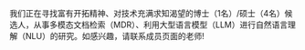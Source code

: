 我们正在寻找富有开拓精神、对技术充满求知渴望的博士（1名）/硕士（4名）候选人，从事多模态文档检索（MDR）、利用大型语言模型（LLM）进行自然语言理解（NLU）的研究。如感兴趣，请联系成员页面的老师!